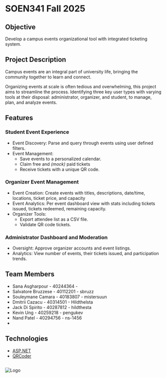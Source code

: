 
# SOEN341 Fall 2025

## Objective
Develop a campus events organizational tool with integrated ticketing system.
## Project Description
Campus events are an integral part of university life, bringing the community together to learn and connect. 

Organizing events at scale is often tedious and overwhelming, this project aims to streamline the process. Identifying three key user types with varying tools at their disposal: administrator, organizer, and student, to manage, plan, and analyze events.

## Features
### Student Event Experience
- Event Discovery: Parse and query through events using user defined filters.
- Event Management:
  - Save events to a personalized calendar.
  - Claim free and *(mock)* paid tickets
  - Receive tickets with a unique QR code.
### Organizer Event Management
- Event Creation: Create events with titles, descriptions, date/time, locations, ticket price, and capacity
- Event Analytics: Per event dashboard view with stats including tickets issued, tickets redeemed, remaining capacity.
- Organizer Tools:
  - Export attendee list as a CSV file.
  - Validate QR code tickets.
### Administrator Dashboard and Moderation
- Oversight: Approve organizer accounts and event listings.
- Analytics: View number of events, their tickets issued, and participation trends.

## Team Members
- Sana Asgharpour          - 40244364 -
- Salvatore Bruzzese       - 40112201 - sbruzz
- Souleymane Camara        - 40183807 - mistersuun
- Dmitrii Cazacu           - 40314501 - Hildthelsta
- Jack Di Spirito          - 40287812 - hildthesta
- Kevin Ung                - 40259218 - pengukev
- Nand Patel               - 40294756 - ns-1456
- 
## Technologies
- [ASP.NET](https://dotnet.microsoft.com/en-us/apps/aspnet)
- [QRCoder](https://github.com/codebude/QRCoder)

## 


![Logo](https://upload.wikimedia.org/wikipedia/fr/9/97/Universit%C3%A9_Concordia_%28logo%29.svg)

